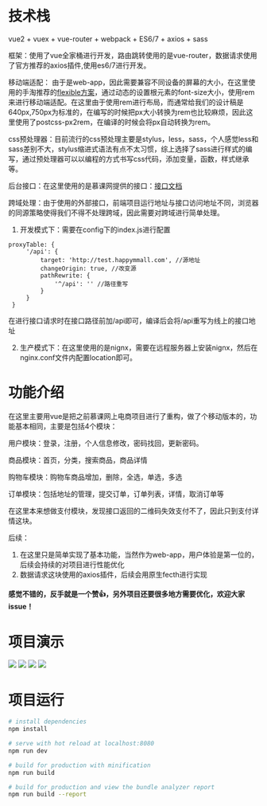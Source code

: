 # 技术栈

vue2 + vuex + vue-router + webpack + ES6/7 + axios + sass

框架：使用了vue全家桶进行开发，路由跳转使用的是vue-router，数据请求使用了官方推荐的axios插件,使用es6/7进行开发。

移动端适配： 由于是web-app，因此需要兼容不同设备的屏幕的大小，在这里使用的手淘推荐的[flexible方案](https://www.w3cplus.com/mobile/lib-flexible-for-html5-layout.html)，通过动态的设置根元素的font-size大小，使用rem来进行移动端适配。在这里由于使用rem进行布局，而通常给我们的设计稿是640px,750px为标准的，在编写的时候把px大小转换为rem也比较麻烦，因此这里使用了postcss-px2rem，在编译的时候会将px自动转换为rem。

css预处理器：目前流行的css预处理主要是stylus，less，sass，个人感觉less和sass差别不大，stylus缩进式语法有点不太习惯，综上选择了sass进行样式的编写，通过预处理器可以以编程的方式书写css代码，添加变量，函数，样式继承等。

后台接口：在这里使用的是慕课网提供的接口：[接口文档](https://gitee.com/imooccode/happymmallwiki/wikis/Home)

跨域处理：由于使用的外部接口，前端项目运行地址与接口访问地址不同，浏览器的同源策略使得我们不得不处理跨域，因此需要对跨域进行简单处理。
1. 开发模式下：需要在config下的index.js进行配置
```
proxyTable: {
     '/api': {  
         target: 'http://test.happymmall.com', //源地址
         changeOrigin: true, //改变源
         pathRewrite: {
             '^/api': '' //路径重写
         }
     }
 }
 ```
 
 在进行接口请求时在接口路径前加/api即可，编译后会将/api重写为线上的接口地址
 
 2. 生产模式下：在这里使用的是nignx，需要在远程服务器上安装nignx，然后在nginx.conf文件内配置location即可。

# 功能介绍

在这里主要用vue是把之前慕课网上电商项目进行了重构，做了个移动版本的，功能基本相同，主要是包括4个模块：

用户模块：登录，注册，个人信息修改，密码找回，更新密码。

商品模块：首页，分类，搜索商品，商品详情

购物车模块：购物车商品增加，删除，全选，单选，多选

订单模块：包括地址的管理，提交订单，订单列表，详情，取消订单等

在这里本来想做支付模块，发现接口返回的二维码失效支付不了，因此只到支付详情这块。
<br>

后续：

1. 在这里只是简单实现了基本功能，当然作为web-app，用户体验是第一位的，后续会持续的对项目进行性能优化
2. 数据请求这块使用的axios插件，后续会用原生fecth进行实现

#### 感觉不错的，反手就是一个赞👍，另外项目还要很多地方需要优化，欢迎大家issue！

# 项目演示

![](https://github.com/Rosen97/web-shop/blob/master/src/assets/user.gif)
![](https://github.com/Rosen97/web-shop/blob/master/src/assets/user2.gif)
![](https://github.com/Rosen97/web-shop/blob/master/src/assets/product.gif)
![](https://github.com/Rosen97/web-shop/blob/master/src/assets/order.gif)

# 项目运行

``` bash
# install dependencies
npm install

# serve with hot reload at localhost:8080
npm run dev

# build for production with minification
npm run build

# build for production and view the bundle analyzer report
npm run build --report
```

